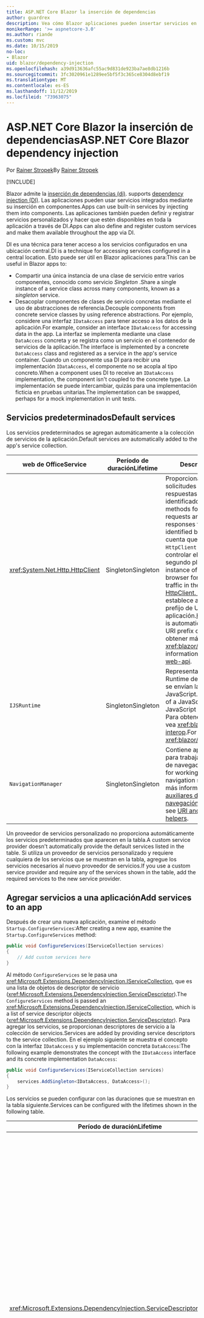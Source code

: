 ```yaml
---
title: ASP.NET Core Blazor la inserción de dependencias
author: guardrex
description: Vea cómo Blazor aplicaciones pueden insertar servicios en los componentes.
monikerRange: '>= aspnetcore-3.0'
ms.author: riande
ms.custom: mvc
ms.date: 10/15/2019
no-loc:
- Blazor
uid: blazor/dependency-injection
ms.openlocfilehash: a39d913636afc55ac9d831de923ba7ae8db1216b
ms.sourcegitcommit: 3fc3020961e1289ee5bf5f3c365ce8304d8ebf19
ms.translationtype: MT
ms.contentlocale: es-ES
ms.lasthandoff: 11/12/2019
ms.locfileid: "73963075"
---
```

# <a name="aspnet-core-opno-locblazor-dependency-injection"></a><span data-ttu-id="6b17c-103">ASP.NET Core Blazor la inserción de dependencias</span><span class="sxs-lookup"><span data-stu-id="6b17c-103">ASP.NET Core Blazor dependency injection</span></span>

<span data-ttu-id="6b17c-104">Por [Rainer Stropek](https://www.timecockpit.com)</span><span class="sxs-lookup"><span data-stu-id="6b17c-104">By [Rainer Stropek](https://www.timecockpit.com)</span></span>

[!INCLUDE[](~/includes/blazorwasm-preview-notice.md)]

Blazor<span data-ttu-id="6b17c-105"> admite la [inserción de dependencias (di)](xref:fundamentals/dependency-injection).</span><span class="sxs-lookup"><span data-stu-id="6b17c-105"> supports [dependency injection (DI)](xref:fundamentals/dependency-injection).</span></span> <span data-ttu-id="6b17c-106">Las aplicaciones pueden usar servicios integrados mediante su inserción en componentes.</span><span class="sxs-lookup"><span data-stu-id="6b17c-106">Apps can use built-in services by injecting them into components.</span></span> <span data-ttu-id="6b17c-107">Las aplicaciones también pueden definir y registrar servicios personalizados y hacer que estén disponibles en toda la aplicación a través de DI.</span><span class="sxs-lookup"><span data-stu-id="6b17c-107">Apps can also define and register custom services and make them available throughout the app via DI.</span></span>

<span data-ttu-id="6b17c-108">DI es una técnica para tener acceso a los servicios configurados en una ubicación central.</span><span class="sxs-lookup"><span data-stu-id="6b17c-108">DI is a technique for accessing services configured in a central location.</span></span> <span data-ttu-id="6b17c-109">Esto puede ser útil en Blazor aplicaciones para:</span><span class="sxs-lookup"><span data-stu-id="6b17c-109">This can be useful in Blazor apps to:</span></span>

* <span data-ttu-id="6b17c-110">Compartir una única instancia de una clase de servicio entre varios componentes, conocido como servicio *Singleton* .</span><span class="sxs-lookup"><span data-stu-id="6b17c-110">Share a single instance of a service class across many components, known as a *singleton* service.</span></span>
* <span data-ttu-id="6b17c-111">Desacoplar componentes de clases de servicio concretas mediante el uso de abstracciones de referencia.</span><span class="sxs-lookup"><span data-stu-id="6b17c-111">Decouple components from concrete service classes by using reference abstractions.</span></span> <span data-ttu-id="6b17c-112">Por ejemplo, considere una interfaz `IDataAccess` para tener acceso a los datos de la aplicación.</span><span class="sxs-lookup"><span data-stu-id="6b17c-112">For example, consider an interface `IDataAccess` for accessing data in the app.</span></span> <span data-ttu-id="6b17c-113">La interfaz se implementa mediante una clase `DataAccess` concreta y se registra como un servicio en el contenedor de servicios de la aplicación.</span><span class="sxs-lookup"><span data-stu-id="6b17c-113">The interface is implemented by a concrete `DataAccess` class and registered as a service in the app's service container.</span></span> <span data-ttu-id="6b17c-114">Cuando un componente usa DI para recibir una implementación `IDataAccess`, el componente no se acopla al tipo concreto.</span><span class="sxs-lookup"><span data-stu-id="6b17c-114">When a component uses DI to receive an `IDataAccess` implementation, the component isn't coupled to the concrete type.</span></span> <span data-ttu-id="6b17c-115">La implementación se puede intercambiar, quizás para una implementación ficticia en pruebas unitarias.</span><span class="sxs-lookup"><span data-stu-id="6b17c-115">The implementation can be swapped, perhaps for a mock implementation in unit tests.</span></span>

## <a name="default-services"></a><span data-ttu-id="6b17c-116">Servicios predeterminados</span><span class="sxs-lookup"><span data-stu-id="6b17c-116">Default services</span></span>

<span data-ttu-id="6b17c-117">Los servicios predeterminados se agregan automáticamente a la colección de servicios de la aplicación.</span><span class="sxs-lookup"><span data-stu-id="6b17c-117">Default services are automatically added to the app's service collection.</span></span>

| <span data-ttu-id="6b17c-118">web de Office</span><span class="sxs-lookup"><span data-stu-id="6b17c-118">Service</span></span> | <span data-ttu-id="6b17c-119">Período de duración</span><span class="sxs-lookup"><span data-stu-id="6b17c-119">Lifetime</span></span> | <span data-ttu-id="6b17c-120">Descripción</span><span class="sxs-lookup"><span data-stu-id="6b17c-120">Description</span></span> |
| ------- | -------- | ----------- |
| <xref:System.Net.Http.HttpClient> | <span data-ttu-id="6b17c-121">Singleton</span><span class="sxs-lookup"><span data-stu-id="6b17c-121">Singleton</span></span> | <span data-ttu-id="6b17c-122">Proporciona métodos para enviar solicitudes HTTP y recibir respuestas HTTP de un recurso identificado por un URI.</span><span class="sxs-lookup"><span data-stu-id="6b17c-122">Provides methods for sending HTTP requests and receiving HTTP responses from a resource identified by a URI.</span></span> <span data-ttu-id="6b17c-123">Tenga en cuenta que esta instancia de `HttpClient` usa el explorador para controlar el tráfico HTTP en segundo plano.</span><span class="sxs-lookup"><span data-stu-id="6b17c-123">Note that this instance of `HttpClient` uses the browser for handling the HTTP traffic in the background.</span></span> <span data-ttu-id="6b17c-124">[HttpClient. BaseAddress](xref:System.Net.Http.HttpClient.BaseAddress) se establece automáticamente en el prefijo de URI base de la aplicación.</span><span class="sxs-lookup"><span data-stu-id="6b17c-124">[HttpClient.BaseAddress](xref:System.Net.Http.HttpClient.BaseAddress) is automatically set to the base URI prefix of the app.</span></span> <span data-ttu-id="6b17c-125">Para obtener más información, vea <xref:blazor/call-web-api>.</span><span class="sxs-lookup"><span data-stu-id="6b17c-125">For more information, see <xref:blazor/call-web-api>.</span></span> |
| `IJSRuntime` | <span data-ttu-id="6b17c-126">Singleton</span><span class="sxs-lookup"><span data-stu-id="6b17c-126">Singleton</span></span> | <span data-ttu-id="6b17c-127">Representa una instancia de un Runtime de JavaScript en la que se envían las llamadas de JavaScript.</span><span class="sxs-lookup"><span data-stu-id="6b17c-127">Represents an instance of a JavaScript runtime where JavaScript calls are dispatched.</span></span> <span data-ttu-id="6b17c-128">Para obtener más información, vea <xref:blazor/javascript-interop>.</span><span class="sxs-lookup"><span data-stu-id="6b17c-128">For more information, see <xref:blazor/javascript-interop>.</span></span> |
| `NavigationManager` | <span data-ttu-id="6b17c-129">Singleton</span><span class="sxs-lookup"><span data-stu-id="6b17c-129">Singleton</span></span> | <span data-ttu-id="6b17c-130">Contiene aplicaciones auxiliares para trabajar con URI y el estado de navegación.</span><span class="sxs-lookup"><span data-stu-id="6b17c-130">Contains helpers for working with URIs and navigation state.</span></span> <span data-ttu-id="6b17c-131">Para obtener más información, vea [aplicaciones auxiliares de URI y de estado de navegación](xref:blazor/routing#uri-and-navigation-state-helpers).</span><span class="sxs-lookup"><span data-stu-id="6b17c-131">For more information, see [URI and navigation state helpers](xref:blazor/routing#uri-and-navigation-state-helpers).</span></span> |

<span data-ttu-id="6b17c-132">Un proveedor de servicios personalizado no proporciona automáticamente los servicios predeterminados que aparecen en la tabla.</span><span class="sxs-lookup"><span data-stu-id="6b17c-132">A custom service provider doesn't automatically provide the default services listed in the table.</span></span> <span data-ttu-id="6b17c-133">Si utiliza un proveedor de servicios personalizado y requiere cualquiera de los servicios que se muestran en la tabla, agregue los servicios necesarios al nuevo proveedor de servicios.</span><span class="sxs-lookup"><span data-stu-id="6b17c-133">If you use a custom service provider and require any of the services shown in the table, add the required services to the new service provider.</span></span>

## <a name="add-services-to-an-app"></a><span data-ttu-id="6b17c-134">Agregar servicios a una aplicación</span><span class="sxs-lookup"><span data-stu-id="6b17c-134">Add services to an app</span></span>

<span data-ttu-id="6b17c-135">Después de crear una nueva aplicación, examine el método `Startup.ConfigureServices`:</span><span class="sxs-lookup"><span data-stu-id="6b17c-135">After creating a new app, examine the `Startup.ConfigureServices` method:</span></span>

```csharp
public void ConfigureServices(IServiceCollection services)
{
    // Add custom services here
}
```

<span data-ttu-id="6b17c-136">Al método `ConfigureServices` se le pasa una <xref:Microsoft.Extensions.DependencyInjection.IServiceCollection>, que es una lista de objetos de descriptor de servicio (<xref:Microsoft.Extensions.DependencyInjection.ServiceDescriptor>).</span><span class="sxs-lookup"><span data-stu-id="6b17c-136">The `ConfigureServices` method is passed an <xref:Microsoft.Extensions.DependencyInjection.IServiceCollection>, which is a list of service descriptor objects (<xref:Microsoft.Extensions.DependencyInjection.ServiceDescriptor>).</span></span> <span data-ttu-id="6b17c-137">Para agregar los servicios, se proporcionan descriptores de servicio a la colección de servicios.</span><span class="sxs-lookup"><span data-stu-id="6b17c-137">Services are added by providing service descriptors to the service collection.</span></span> <span data-ttu-id="6b17c-138">En el ejemplo siguiente se muestra el concepto con la interfaz `IDataAccess` y su implementación concreta `DataAccess`:</span><span class="sxs-lookup"><span data-stu-id="6b17c-138">The following example demonstrates the concept with the `IDataAccess` interface and its concrete implementation `DataAccess`:</span></span>

```csharp
public void ConfigureServices(IServiceCollection services)
{
    services.AddSingleton<IDataAccess, DataAccess>();
}
```

<span data-ttu-id="6b17c-139">Los servicios se pueden configurar con las duraciones que se muestran en la tabla siguiente.</span><span class="sxs-lookup"><span data-stu-id="6b17c-139">Services can be configured with the lifetimes shown in the following table.</span></span>

| <span data-ttu-id="6b17c-140">Período de duración</span><span class="sxs-lookup"><span data-stu-id="6b17c-140">Lifetime</span></span> | <span data-ttu-id="6b17c-141">Descripción</span><span class="sxs-lookup"><span data-stu-id="6b17c-141">Description</span></span> |
| -------- | ----------- |
| <xref:Microsoft.Extensions.DependencyInjection.ServiceDescriptor.Scoped*> | Blazor<span data-ttu-id="6b17c-142"> aplicaciones webassembly no tienen actualmente un concepto de ámbitos de DI.</span><span class="sxs-lookup"><span data-stu-id="6b17c-142"> WebAssembly apps don't currently have a concept of DI scopes.</span></span> <span data-ttu-id="6b17c-143">los servicios registrados `Scoped`se comportan como `Singleton` Services.</span><span class="sxs-lookup"><span data-stu-id="6b17c-143">`Scoped`-registered services behave like `Singleton` services.</span></span> <span data-ttu-id="6b17c-144">Sin embargo, el modelo de hospedaje del servidor de Blazor admite la duración del `Scoped`.</span><span class="sxs-lookup"><span data-stu-id="6b17c-144">However, the Blazor Server hosting model supports the `Scoped` lifetime.</span></span> <span data-ttu-id="6b17c-145">En Blazor aplicaciones de servidor, el ámbito de un registro de servicio de ámbito es la *conexión*.</span><span class="sxs-lookup"><span data-stu-id="6b17c-145">In Blazor Server apps, a scoped service registration is scoped to the *connection*.</span></span> <span data-ttu-id="6b17c-146">Por esta razón, se prefiere el uso de servicios con ámbito para los servicios que deben tener el ámbito del usuario actual, aunque la intención actual sea ejecutar el lado cliente en el explorador.</span><span class="sxs-lookup"><span data-stu-id="6b17c-146">For this reason, using scoped services is preferred for services that should be scoped to the current user, even if the current intent is to run client-side in the browser.</span></span> |
| <xref:Microsoft.Extensions.DependencyInjection.ServiceDescriptor.Singleton*> | <span data-ttu-id="6b17c-147">DI crea una *única instancia* del servicio.</span><span class="sxs-lookup"><span data-stu-id="6b17c-147">DI creates a *single instance* of the service.</span></span> <span data-ttu-id="6b17c-148">Todos los componentes que requieren un servicio `Singleton` reciben una instancia del mismo servicio.</span><span class="sxs-lookup"><span data-stu-id="6b17c-148">All components requiring a `Singleton` service receive an instance of the same service.</span></span> |
| <xref:Microsoft.Extensions.DependencyInjection.ServiceDescriptor.Transient*> | <span data-ttu-id="6b17c-149">Cada vez que un componente obtiene una instancia de un servicio `Transient` del contenedor de servicios, recibe una *nueva instancia* del servicio.</span><span class="sxs-lookup"><span data-stu-id="6b17c-149">Whenever a component obtains an instance of a `Transient` service from the service container, it receives a *new instance* of the service.</span></span> |

<span data-ttu-id="6b17c-150">El sistema DI se basa en el sistema DI en ASP.NET Core.</span><span class="sxs-lookup"><span data-stu-id="6b17c-150">The DI system is based on the DI system in ASP.NET Core.</span></span> <span data-ttu-id="6b17c-151">Para obtener más información, vea <xref:fundamentals/dependency-injection>.</span><span class="sxs-lookup"><span data-stu-id="6b17c-151">For more information, see <xref:fundamentals/dependency-injection>.</span></span>

## <a name="request-a-service-in-a-component"></a><span data-ttu-id="6b17c-152">Solicitar un servicio en un componente</span><span class="sxs-lookup"><span data-stu-id="6b17c-152">Request a service in a component</span></span>

<span data-ttu-id="6b17c-153">Una vez agregados los servicios a la colección de servicios, inserte los servicios en los componentes mediante la Directiva Razor [\@inject](xref:mvc/views/razor#inject) .</span><span class="sxs-lookup"><span data-stu-id="6b17c-153">After services are added to the service collection, inject the services into the components using the [\@inject](xref:mvc/views/razor#inject) Razor directive.</span></span> <span data-ttu-id="6b17c-154">`@inject` tiene dos parámetros:</span><span class="sxs-lookup"><span data-stu-id="6b17c-154">`@inject` has two parameters:</span></span>

* <span data-ttu-id="6b17c-155">Escriba &ndash; tipo del servicio que se va a insertar.</span><span class="sxs-lookup"><span data-stu-id="6b17c-155">Type &ndash; The type of the service to inject.</span></span>
* <span data-ttu-id="6b17c-156">Propiedad &ndash; nombre de la propiedad que recibe la aplicación insertada.</span><span class="sxs-lookup"><span data-stu-id="6b17c-156">Property &ndash; The name of the property receiving the injected app service.</span></span> <span data-ttu-id="6b17c-157">La propiedad no requiere la creación manual.</span><span class="sxs-lookup"><span data-stu-id="6b17c-157">The property doesn't require manual creation.</span></span> <span data-ttu-id="6b17c-158">El compilador crea la propiedad.</span><span class="sxs-lookup"><span data-stu-id="6b17c-158">The compiler creates the property.</span></span>

<span data-ttu-id="6b17c-159">Para obtener más información, vea <xref:mvc/views/dependency-injection>.</span><span class="sxs-lookup"><span data-stu-id="6b17c-159">For more information, see <xref:mvc/views/dependency-injection>.</span></span>

<span data-ttu-id="6b17c-160">Use varias instrucciones `@inject` para insertar distintos servicios.</span><span class="sxs-lookup"><span data-stu-id="6b17c-160">Use multiple `@inject` statements to inject different services.</span></span>

<span data-ttu-id="6b17c-161">En el ejemplo siguiente se muestra cómo utilizar `@inject`.</span><span class="sxs-lookup"><span data-stu-id="6b17c-161">The following example shows how to use `@inject`.</span></span> <span data-ttu-id="6b17c-162">El servicio que implementa `Services.IDataAccess` se inserta en la propiedad del componente `DataRepository`.</span><span class="sxs-lookup"><span data-stu-id="6b17c-162">The service implementing `Services.IDataAccess` is injected into the component's property `DataRepository`.</span></span> <span data-ttu-id="6b17c-163">Observe cómo el código solo usa la abstracción `IDataAccess`:</span><span class="sxs-lookup"><span data-stu-id="6b17c-163">Note how the code is only using the `IDataAccess` abstraction:</span></span>

[!code-cshtml[](dependency-injection/samples_snapshot/3.x/CustomerList.razor?highlight=2-3,23)]

<span data-ttu-id="6b17c-164">Internamente, la propiedad generada (`DataRepository`) se decora con el atributo `InjectAttribute`.</span><span class="sxs-lookup"><span data-stu-id="6b17c-164">Internally, the generated property (`DataRepository`) is decorated with the `InjectAttribute` attribute.</span></span> <span data-ttu-id="6b17c-165">Normalmente, este atributo no se usa directamente.</span><span class="sxs-lookup"><span data-stu-id="6b17c-165">Typically, this attribute isn't used directly.</span></span> <span data-ttu-id="6b17c-166">Si se requiere una clase base para los componentes y las propiedades insertadas también son necesarias para la clase base, agregue manualmente el `InjectAttribute`:</span><span class="sxs-lookup"><span data-stu-id="6b17c-166">If a base class is required for components and injected properties are also required for the base class, manually add the `InjectAttribute`:</span></span>

```csharp
public class ComponentBase : IComponent
{
    // DI works even if using the InjectAttribute in a component's base class.
    [Inject]
    protected IDataAccess DataRepository { get; set; }
    ...
}
```

<span data-ttu-id="6b17c-167">En los componentes derivados de la clase base, no se requiere la Directiva `@inject`.</span><span class="sxs-lookup"><span data-stu-id="6b17c-167">In components derived from the base class, the `@inject` directive isn't required.</span></span> <span data-ttu-id="6b17c-168">El `InjectAttribute` de la clase base es suficiente:</span><span class="sxs-lookup"><span data-stu-id="6b17c-168">The `InjectAttribute` of the base class is sufficient:</span></span>

```cshtml
@page "/demo"
@inherits ComponentBase

<h1>Demo Component</h1>
```

## <a name="use-di-in-services"></a><span data-ttu-id="6b17c-169">Usar DI en servicios</span><span class="sxs-lookup"><span data-stu-id="6b17c-169">Use DI in services</span></span>

<span data-ttu-id="6b17c-170">Los servicios complejos pueden requerir servicios adicionales.</span><span class="sxs-lookup"><span data-stu-id="6b17c-170">Complex services might require additional services.</span></span> <span data-ttu-id="6b17c-171">En el ejemplo anterior, `DataAccess` podría requerir el servicio predeterminado `HttpClient`.</span><span class="sxs-lookup"><span data-stu-id="6b17c-171">In the prior example, `DataAccess` might require the `HttpClient` default service.</span></span> <span data-ttu-id="6b17c-172">`@inject` (o el `InjectAttribute`) no está disponible para su uso en los servicios.</span><span class="sxs-lookup"><span data-stu-id="6b17c-172">`@inject` (or the `InjectAttribute`) isn't available for use in services.</span></span> <span data-ttu-id="6b17c-173">En su lugar, se debe usar la *inserción de constructores* .</span><span class="sxs-lookup"><span data-stu-id="6b17c-173">*Constructor injection* must be used instead.</span></span> <span data-ttu-id="6b17c-174">Los servicios necesarios se agregan agregando parámetros al constructor del servicio.</span><span class="sxs-lookup"><span data-stu-id="6b17c-174">Required services are added by adding parameters to the service's constructor.</span></span> <span data-ttu-id="6b17c-175">Cuando DI crea el servicio, reconoce los servicios que requiere en el constructor y los proporciona en consecuencia.</span><span class="sxs-lookup"><span data-stu-id="6b17c-175">When DI creates the service, it recognizes the services it requires in the constructor and provides them accordingly.</span></span>

```csharp
public class DataAccess : IDataAccess
{
    // The constructor receives an HttpClient via dependency
    // injection. HttpClient is a default service.
    public DataAccess(HttpClient client)
    {
        ...
    }
}
```

<span data-ttu-id="6b17c-176">Requisitos previos para la inserción de constructores:</span><span class="sxs-lookup"><span data-stu-id="6b17c-176">Prerequisites for constructor injection:</span></span>

* <span data-ttu-id="6b17c-177">Debe existir un constructor cuyos argumentos se puedan cumplir con DI.</span><span class="sxs-lookup"><span data-stu-id="6b17c-177">One constructor must exist whose arguments can all be fulfilled by DI.</span></span> <span data-ttu-id="6b17c-178">Los parámetros adicionales que no están incluidos en DI se permiten si especifican valores predeterminados.</span><span class="sxs-lookup"><span data-stu-id="6b17c-178">Additional parameters not covered by DI are allowed if they specify default values.</span></span>
* <span data-ttu-id="6b17c-179">El constructor aplicable debe ser *público*.</span><span class="sxs-lookup"><span data-stu-id="6b17c-179">The applicable constructor must be *public*.</span></span>
* <span data-ttu-id="6b17c-180">Debe existir un constructor aplicable.</span><span class="sxs-lookup"><span data-stu-id="6b17c-180">One applicable constructor must exist.</span></span> <span data-ttu-id="6b17c-181">En caso de ambigüedad, DI produce una excepción.</span><span class="sxs-lookup"><span data-stu-id="6b17c-181">In case of an ambiguity, DI throws an exception.</span></span>

## <a name="utility-base-component-classes-to-manage-a-di-scope"></a><span data-ttu-id="6b17c-182">Clases de componentes base de la utilidad para administrar un ámbito de DI</span><span class="sxs-lookup"><span data-stu-id="6b17c-182">Utility base component classes to manage a DI scope</span></span>

<span data-ttu-id="6b17c-183">En ASP.NET Core aplicaciones, el ámbito de los servicios de ámbito suele ser la solicitud actual.</span><span class="sxs-lookup"><span data-stu-id="6b17c-183">In ASP.NET Core apps, scoped services are typically scoped to the current request.</span></span> <span data-ttu-id="6b17c-184">Una vez completada la solicitud, el sistema DI elimina todos los servicios de ámbito o transitorios.</span><span class="sxs-lookup"><span data-stu-id="6b17c-184">After the request completes, any scoped or transient services are disposed by the DI system.</span></span> <span data-ttu-id="6b17c-185">En Blazor las aplicaciones de servidor, el ámbito de la solicitud dura la duración de la conexión de cliente, lo que puede dar lugar a que los servicios transitorios y de ámbito duren mucho más tiempo del esperado.</span><span class="sxs-lookup"><span data-stu-id="6b17c-185">In Blazor Server apps, the request scope lasts for the duration of the client connection, which can result in transient and scoped services living much longer than expected.</span></span>

<span data-ttu-id="6b17c-186">Para limitar los servicios a la duración de un componente, puede usar las clases base `OwningComponentBase` y `OwningComponentBase<TService>`.</span><span class="sxs-lookup"><span data-stu-id="6b17c-186">To scope services to the lifetime of a component, can use the `OwningComponentBase` and `OwningComponentBase<TService>` base classes.</span></span> <span data-ttu-id="6b17c-187">Estas clases base exponen una propiedad `ScopedServices` de tipo `IServiceProvider` que resuelve los servicios cuyo ámbito es la duración del componente.</span><span class="sxs-lookup"><span data-stu-id="6b17c-187">These base classes expose a `ScopedServices` property of type `IServiceProvider` that resolve services that are scoped to the lifetime of the component.</span></span> <span data-ttu-id="6b17c-188">Para crear un componente que herede de una clase base en Razor, use la Directiva `@inherits`.</span><span class="sxs-lookup"><span data-stu-id="6b17c-188">To author a component that inherits from a base class in Razor, use the `@inherits` directive.</span></span>

```cshtml
@page "/users"
@attribute [Authorize]
@inherits OwningComponentBase<Data.ApplicationDbContext>

<h1>Users (@Service.Users.Count())</h1>
<ul>
    @foreach (var user in Service.Users)
    {
        <li>@user.UserName</li>
    }
</ul>
```

> [!NOTE]
> <span data-ttu-id="6b17c-189">Los servicios insertados en el componente mediante `@inject` o el `InjectAttribute` no se crean en el ámbito del componente y están vinculados al ámbito de la solicitud.</span><span class="sxs-lookup"><span data-stu-id="6b17c-189">Services injected into the component using `@inject` or the `InjectAttribute` aren't created in the component's scope and are tied to the request scope.</span></span>

## <a name="additional-resources"></a><span data-ttu-id="6b17c-190">Recursos adicionales</span><span class="sxs-lookup"><span data-stu-id="6b17c-190">Additional resources</span></span>

* <xref:fundamentals/dependency-injection>
* <xref:mvc/views/dependency-injection>
